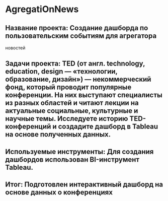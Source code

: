 # AgregatiOnNews
 
## Название проекта: Создание дашборда по пользовательским событиям для агрегатора
новостей

## Задачи проекта: TED (от англ. technology, education, design — «технологии, образование, дизайн») — некоммерческий фонд, который проводит популярные конференции. На них выступают специалисты из разных областей и читают лекции на актуальные социальные, культурные и научные темы. Исследуете историю TED-конференций и создадите дашборд в Tableau на основе полученных данных.

## Используемые инструменты: Для создания дашбордов использован BI-инструмент Tableau.

## Итог: Подготовлен интерактивный дашборд на основе данных о конференциях

